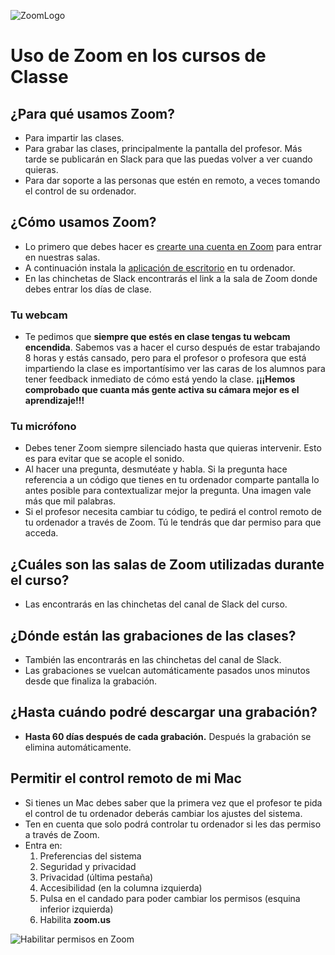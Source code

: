 ![ZoomLogo](https://user-images.githubusercontent.com/3619686/183936223-073b100e-2e7d-434b-b777-25302af18613.png)

# Uso de Zoom en los cursos de Classe

## ¿Para qué usamos Zoom?

- Para impartir las clases.
- Para grabar las clases, principalmente la pantalla del profesor. Más tarde se publicarán en Slack para que las puedas volver a ver cuando quieras.
- Para dar soporte a las personas que estén en remoto, a veces tomando el control de su ordenador.

## ¿Cómo usamos Zoom?

- Lo primero que debes hacer es [crearte una cuenta en Zoom](https://zoom.us/) para entrar en nuestras salas.
- A continuación instala la [aplicación de escritorio](https://zoom.us/download) en tu ordenador.
- En las chinchetas de Slack encontrarás el link a la sala de Zoom donde debes entrar los días de clase.

### Tu webcam

- Te pedimos que **siempre que estés en clase tengas tu webcam encendida**. Sabemos vas a hacer el curso después de estar trabajando 8 horas y estás cansado, pero para el profesor o profesora que está impartiendo la clase es importantísimo ver las caras de los alumnos para tener feedback inmediato de cómo está yendo la clase. **¡¡¡Hemos comprobado que cuanta más gente activa su cámara mejor es el aprendizaje!!!**

### Tu micrófono

- Debes tener Zoom siempre silenciado hasta que quieras intervenir. Esto es para evitar que se acople el sonido.
- Al hacer una pregunta, desmutéate y habla. Si la pregunta hace referencia a un código que tienes en tu ordenador comparte pantalla lo antes posible para contextualizar mejor la pregunta. Una imagen vale más que mil palabras.
- Si el profesor necesita cambiar tu código, te pedirá el control remoto de tu ordenador a través de Zoom. Tú le tendrás que dar permiso para que acceda.

## ¿Cuáles son las salas de Zoom utilizadas durante el curso?

- Las encontrarás en las chinchetas del canal de Slack del curso.

## ¿Dónde están las grabaciones de las clases?

- También las encontrarás en las chinchetas del canal de Slack.
- Las grabaciones se vuelcan automáticamente pasados unos minutos desde que finaliza la grabación.

## ¿Hasta cuándo podré descargar una grabación?

- **Hasta 60 días después de cada grabación.** Después la grabación se elimina automáticamente.

## Permitir el control remoto de mi Mac

- Si tienes un Mac debes saber que la primera vez que el profesor te pida el control de tu ordenador deberás cambiar los ajustes del sistema.
- Ten en cuenta que solo podrá controlar tu ordenador si les das permiso a través de Zoom.
- Entra en:
  1. Preferencias del sistema
  1. Seguridad y privacidad
  2. Privacidad (última pestaña)
  3. Accesibilidad (en la columna izquierda)
  4. Pulsa en el candado para poder cambiar los permisos (esquina inferior izquierda)
  5. Habilita **zoom.us**

![Habilitar permisos en Zoom](https://user-images.githubusercontent.com/3619686/183894638-b335134a-b209-4106-b27a-16a45b9af78b.png)
